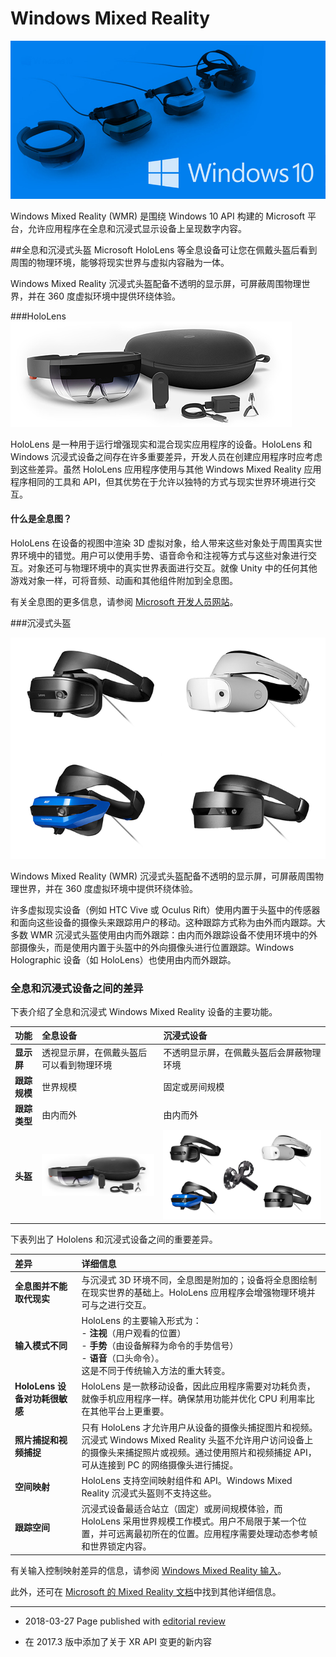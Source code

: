 # Windows Mixed Reality

![](../uploads/Main/windows_mixed_reality.jpg) 

Windows Mixed Reality (WMR) 是围绕 Windows 10 API 构建的 Microsoft 平台，允许应用程序在全息和沉浸式显示设备上呈现数字内容。

##全息和沉浸式头盔
Microsoft HoloLens 等全息设备可让您在佩戴头盔后看到周围的物理环境，能够将现实世界与虚拟内容融为一体。

Windows Mixed Reality 沉浸式头盔配备不透明的显示屏，可屏蔽周围物理世界，并在 360 度虚拟环境中提供环绕体验。

###HoloLens
![](../uploads/Main/HoloLens.jpg) 

HoloLens 是一种用于运行增强现实和混合现实应用程序的设备。HoloLens 和 Windows 沉浸式设备之间存在许多重要差异，开发人员在创建应用程序时应考虑到这些差异。虽然 HoloLens 应用程序使用与其他 Windows Mixed Reality 应用程序相同的工具和 API，但其优势在于允许以独特的方式与现实世界环境进行交互。

#### 什么是全息图？

HoloLens 在设备的视图中渲染 3D 虚拟对象，给人带来这些对象处于周围真实世界环境中的错觉。用户可以使用手势、语音命令和注视等方式与这些对象进行交互。对象还可与物理环境中的真实世界表面进行交互。就像 Unity 中的任何其他游戏对象一样，可将音频、动画和其他组件附加到全息图。

有关全息图的更多信息，请参阅 [Microsoft 开发人员网站](https://developer.microsoft.com/en-us/windows/mixed-reality/hologram)。

###沉浸式头盔

![](../uploads/Main/wmr_immersive.jpg) 

Windows Mixed Reality (WMR) 沉浸式头盔配备不透明的显示屏，可屏蔽周围物理世界，并在 360 度虚拟环境中提供环绕体验。

许多虚拟现实设备（例如 HTC Vive 或 Oculus Rift）使用内置于头盔中的传感器和面向这些设备的摄像头来跟踪用户的移动。这种跟踪方式称为由外而内跟踪。大多数 WMR 沉浸式头盔使用由内而外跟踪：由内而外跟踪设备不使用环境中的外部摄像头，而是使用内置于头盔中的外向摄像头进行位置跟踪。Windows Holographic 设备（如 HoloLens）也使用由内而外跟踪。


### 全息和沉浸式设备之间的差异

下表介绍了全息和沉浸式 Windows Mixed Reality 设备的主要功能。

| __功能__| __全息设备__ | __沉浸式设备__ |
|:---|:---|:---| 
| __显示屏__| 透视显示屏，在佩戴头盔后可以看到物理环境 | 不透明显示屏，在佩戴头盔后会屏蔽物理环境 |
| __跟踪规模__| 世界规模 | 固定或房间规模 |
| __跟踪类型__| 由内而外 | 由内而外 |
| __头盔__| ![](../uploads/Main/HoloLens.jpg)  | ![](../uploads/Main/wmr_immersive_with_controller.jpg) <br/> |

下表列出了 Hololens 和沉浸式设备之间的重要差异。

| __差异__|__详细信息__|
|:---|:---|
| __全息图并不能取代现实__| 与沉浸式 3D 环境不同，全息图是附加的；设备将全息图绘制在现实世界的基础上。HoloLens 应用程序会增强物理环境并可与之进行交互。|
| __输入模式不同__| HoloLens 的主要输入形式为：<br/> - __注视__（用户观看的位置）<br/>- __手势__（由设备解释为命令的手势信号）<br/>- __语音__（口头命令）。<br/>这是不同于传统输入方法的重大转变。|
| __HoloLens 设备对功耗很敏感__| HoloLens 是一款移动设备，因此应用程序需要对功耗负责，就像手机应用程序一样。确保禁用功能并优化 CPU 利用率比在其他平台上更重要。<br/> |
| __照片捕捉和视频捕捉__| 只有 HoloLens 才允许用户从设备的摄像头捕捉图片和视频。沉浸式 Windows Mixed Reality 头盔不允许用户访问设备上的摄像头来捕捉照片或视频。通过使用照片和视频捕捉 API，可从连接到 PC 的网络摄像头进行捕捉。 |
| __空间映射__| HoloLens 支持空间映射组件和 API。Windows Mixed Reality 沉浸式头盔则不支持这些。 |
| __跟踪空间__| 沉浸式设备最适合站立（固定）或房间规模体验，而 HoloLens 采用世界规模工作模式。用户不局限于某一个位置，并可远离最初所在的位置。应用程序需要处理动态参考帧和世界锁定内容。 |

有关输入控制映射差异的信息，请参阅 [Windows Mixed Reality 输入](wmr_input_types.html)。

此外，还可在 [Microsoft 的 Mixed Reality 文档](https://developer.microsoft.com/en-us/windows/mixed-reality/mixed_reality)中找到其他详细信息。

---
* <span class="page-edit">2018-03-27 Page published with [editorial review](DocumentationEditorialReview.html)
</span>

* <span class="page-history">在 2017.3 版中添加了关于 XR API 变更的新内容</span>
